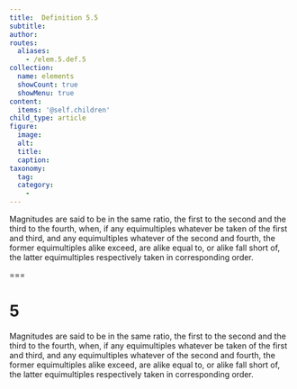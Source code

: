 ```yaml
---
title:  Definition 5.5
subtitle: 
author:
routes:
  aliases:
    - /elem.5.def.5
collection:
  name: elements
  showCount: true
  showMenu: true
content:
  items: '@self.children'
child_type: article
figure:
  image:
  alt:
  title:
  caption:
taxonomy:
  tag:
  category:
    - 
---
```


<p>Magnitudes are said to <hi rend="bold">be in the same ratio</hi>, the first to the second and the third to the fourth, when, if any equimultiples whatever be taken of the first and third, and any equimultiples whatever of the second and fourth, the former equimultiples alike exceed, are alike equal to, or alike fall short of, the latter equimultiples respectively taken in corresponding order.</p>

===

<h1>5</h1>
<p>Magnitudes are said to <span class="bold">be in the same ratio</span>, the first to the second and the third to the fourth, when, if any equimultiples whatever be taken of the first and third, and any equimultiples whatever of the second and fourth, the former equimultiples alike exceed, are alike equal to, or alike fall short of, the latter equimultiples respectively taken in corresponding order.</p>
